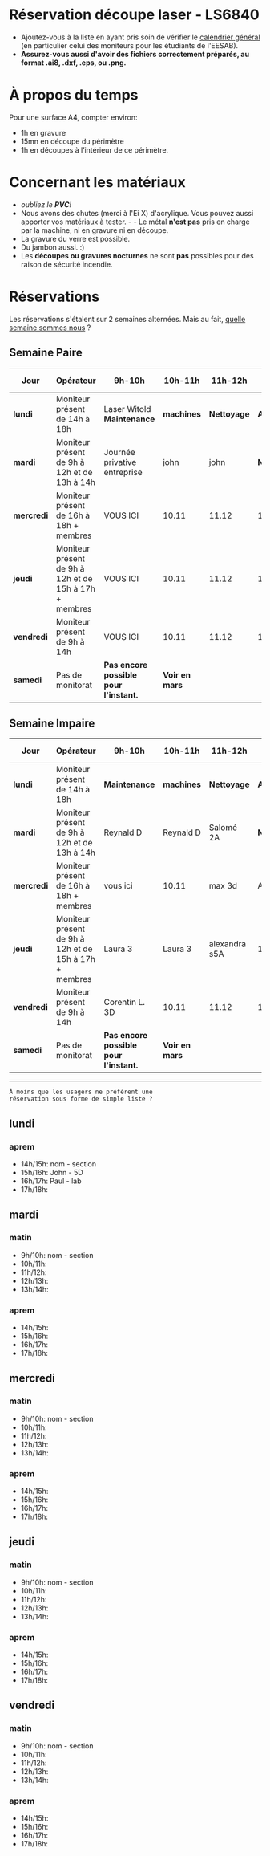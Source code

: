 # Réservation découpe laser - LS6840

- Ajoutez-vous à la liste en ayant pris soin de vérifier le [calendrier général](/calendar/) (en particulier celui des moniteurs pour les étudiants de l'EESAB). 
- **Assurez-vous aussi d'avoir des fichiers correctement préparés, au format .ai8, .dxf, .eps, ou .png.**



# À propos du temps
Pour une surface A4, compter environ:
- 1h en gravure
- 15mn en découpe du périmètre
- 1h en découpes à l’intérieur de ce périmètre. 


# Concernant les matériaux
- _oubliez le **PVC**!_ 
- Nous avons des chutes (merci à l'Ei X) d'acrylique. Vous pouvez aussi apporter vos matériaux à tester. - - Le métal **n'est pas** pris en charge par la machine, ni en gravure ni en découpe. 
- La gravure du verre est possible. 
- Du jambon aussi. :)
- Les **découpes ou gravures nocturnes** ne sont **pas** possibles pour des raison de sécurité incendie. 

# Réservations
Les réservations s'étalent sur 2 semaines alternées. Mais au fait, [quelle semaine sommes nous](http://www.epochconverter.com/int/numeros-de-semaine-par-annee.php) ?


## Semaine Paire 

| **Jour** | **Opérateur** | **9h-10h** | **10h-11h** | **11h-12h** | **12h-13h** | **13h-14h** | **14h-15h** | **15h-16h** | **16h-17h** | **Nocturne** |
|----------|---------------|------------|-------------|-------------|-------------|-------------|-------------|-------------|-------------|--------------|
| **lundi** | Moniteur présent de 14h à 18h | Laser Witold **Maintenance** | **machines** | **Nettoyage** | **Adsys** | 13.14 | Lea | Lea | 16.17 | **Pas possible** |
| **mardi** |  Moniteur présent de 9h à 12h et de 13h à 14h | Journée privative entreprise | john | john | **NoMono** | john | **NoMono** | **NoMono** | **NoMono** | **Pas possible** | 
| **mercredi** | Moniteur présent de 16h à 18h + membres | VOUS ICI | 10.11 | 11.12 | 12.13 | 13.14| 14.15 | 15.16 | 16.17 | **Pas possible** | 
| **jeudi** | Moniteur présent de 9h à 12h et de 15h à 17h + membres | VOUS ICI | 10.11 | 11.12 | 12.13 | 13.14 | 14.15 | 15.16 | 16.17 | **Pas possible** | 
| **vendredi** | Moniteur présent de 9h à 14h | VOUS ICI | 10.11 | 11.12 | 12.13 | 13.14 | **NoMono** | **NoMono** | **NoMono** | **Pas possible** | 
| **samedi** | Pas de monitorat | **Pas encore possible pour l'instant.** | **Voir en mars** | |


## Semaine Impaire

| **Jour** | **Opérateur** | **9h-10h** | **10h-11h** | **11h-12h** | **12h-13h** | **13h-14h** | **14h-15h** | **15h-16h** | **16h-17h** | **Nocturne** |
|----------|---------------|------------|-------------|-------------|-------------|-------------|-------------|-------------|-------------|--------------|
| **lundi** | Moniteur présent de 14h à 18h | **Maintenance** | **machines** | **Nettoyage** | **Adsys** | 13.14 | 14.15 | Salomé 2A | Salomé 2A / lysiane 3d| **Pas possible** |
| **mardi** |  Moniteur présent de 9h à 12h et de 13h à 14h | Reynald D | Reynald D | Salomé 2A | **NoMono** | Salomé 2A | **NoMono** | **NoMono** | **NoMono** | **Pas possible** | 
| **mercredi** | Moniteur présent de 16h à 18h + membres | vous ici | 10.11 | max 3d | Alice 2D | Lucie L. 5D | Lucie L. 5D | Paul Bult 2D | Paul Bult 2D | **Pas possible** | 
| **jeudi** | Moniteur présent de 9h à 12h et de 15h à 17h + membres | Laura 3 | Laura 3 |alexandra s5A | 12.13 | Marlène 3D|Marlène 3D| Marlène 3D| 13.14 | 14.15 | 15.16 | 16.17 | **Pas possible** | 
| **vendredi** | Moniteur présent de 9h à 14h | Corentin L. 3D | 10.11 | 11.12 | 12.13 | 13.14 | **NoMono** | **NoMono** | **NoMono** | nocturne | 
| **samedi** | Pas de monitorat | **Pas encore possible pour l'instant.** | **Voir en mars** | |


****

    À moins que les usagers ne préfèrent une 
    réservation sous forme de simple liste ?

## lundi
### aprem
- 14h/15h: nom - section
- 15h/16h: John - 5D
- 16h/17h: Paul - lab
- 17h/18h:

## mardi
### matin 
- 9h/10h: nom - section
- 10h/11h: 
- 11h/12h: 
- 12h/13h: 
- 13h/14h:

### aprem
- 14h/15h:
- 15h/16h:
- 16h/17h:
- 17h/18h:

## mercredi
### matin 
- 9h/10h: nom - section
- 10h/11h: 
- 11h/12h: 
- 12h/13h: 
- 13h/14h:

### aprem
- 14h/15h:
- 15h/16h:
- 16h/17h:
- 17h/18h:

## jeudi
### matin 
- 9h/10h: nom - section
- 10h/11h: 
- 11h/12h: 
- 12h/13h: 
- 13h/14h:

### aprem
- 14h/15h:
- 15h/16h:
- 16h/17h:
- 17h/18h:

## vendredi
### matin 
- 9h/10h: nom - section
- 10h/11h: 
- 11h/12h: 
- 12h/13h: 
- 13h/14h:

### aprem
- 14h/15h:
- 15h/16h:
- 16h/17h:
- 17h/18h: